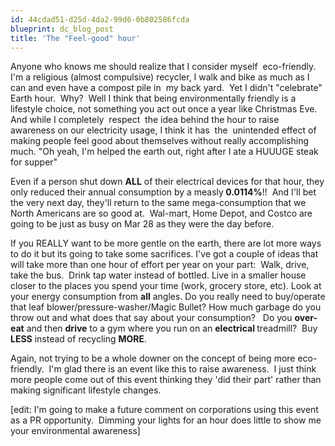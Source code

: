 ```yaml
---
id: 44cdad51-d25d-4da2-99d6-0b802586fcda
blueprint: dc_blog_post
title: 'The "Feel-good" hour'
---
```

Anyone who knows me should realize that I consider myself  eco-friendly.  I'm a religious (almost compulsive) recycler, I walk and bike as much as I can and even have a compost pile in  my back yard.  Yet I didn't "celebrate" Earth hour.  Why?  Well I think that being environmentally friendly is a lifestyle choice, not something you act out once a year like Christmas Eve.  And while I completely  respect  the idea behind the hour to raise awareness on our electricity usage, I think it has  the  unintended effect of making people feel good about themselves without really accomplishing much. "Oh yeah, I'm helped the earth out, right after I ate a HUUUGE steak for supper"

Even if a person shut down <strong>ALL</strong> of their electrical devices for that hour, they only reduced their annual consumption by a measly<strong> 0.0114%</strong>!!  And I'll bet the very next day, they'll return to the same mega-consumption that we North Americans are so good at.  Wal-mart, Home Depot, and Costco are going to be just as busy on Mar 28 as they were the day before.

If you REALLY want to be more gentle on the earth, there are lot more ways to do it but its going to take some sacrifices. I've got a couple of ideas that will take more than one hour of effort per year on your part:  Walk, drive, take the bus.  Drink tap water instead of bottled. Live in a smaller house closer to the places you spend your time (work, grocery store, etc). Look at your energy consumption from <strong>all</strong> angles. Do you really need to buy/operate that leaf blower/pressure-washer/Magic Bullet? How much garbage do you throw out and what does that say about your consumption?   Do you <strong>over-eat</strong> and then <strong>drive</strong> to a gym where you run on an <strong>electrical </strong>treadmill?  Buy <strong>LESS</strong> instead of recycling <strong>MORE</strong>.

Again, not trying to be a whole downer on the concept of being more eco-friendly.  I'm glad there is an event like this to raise awareness.  I just think more people come out of this event thinking they 'did their part' rather than making significant lifestyle changes.

[edit: I'm going to make a future comment on corporations using this event as a PR opportunity.  Dimming your lights for an hour does little to show me your environmental awareness]